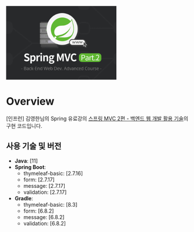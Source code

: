 <img src="https://github.com/swhyeon98/spring-study-records/blob/main/img/spring-mvc2-web-util-tech.png" width="300" height="200"/>

# Overview

[인프런] 김영한님의 Spring 유료강의 [스프링 MVC 2편 - 백엔드 웹 개발 활용 기술](https://inf.run/GMo43)의 구현 코드입니다.

## 사용 기술 및 버전

- **Java**: [11]
- **Spring Boot**: 
  - thymeleaf-basic: [2.7.16]
  - form: [2.7.17]
  - message: [2.7.17]
  - validation: [2.7.17]
- **Gradle**:
  - thymeleaf-basic: [8.3]
  - form: [6.8.2]
  - message: [6.8.2]
  - validation: [6.8.2]
